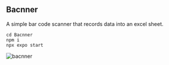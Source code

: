 ## Bacnner

A simple bar code scanner that records data into an excel sheet.

```
cd Bacnner
npm i
npx expo start
```

![bacnner](https://github.com/joshipiyush9969/Bacnner/assets/61344051/7bbd29d6-6739-4eb2-bd20-de4907a4739d)
